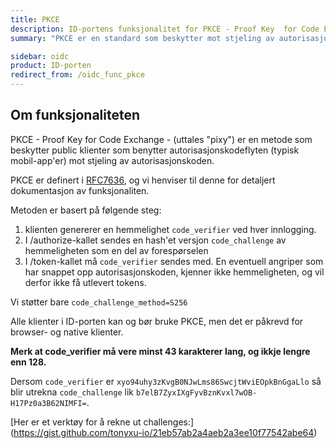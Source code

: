 ```yaml
---
title: PKCE
description: ID-portens funksjonalitet for PKCE - Proof Key  for Code Exchange
summary: "PKCE er en standard som beskytter mot stjeling av autorisasjonkoden, typisk ved bruk av mobil-app'er."

sidebar: oidc
product: ID-porten
redirect_from: /oidc_func_pkce
---
```


## Om funksjonaliteten

PKCE - Proof Key  for Code Exchange - (uttales "pixy") er en metode som beskytter public klienter som benytter autorisasjonskodeflyten (typisk mobil-app'er) mot stjeling av autorisasjonskoden.

PKCE er definert i [RFC7636](https://tools.ietf.org/html/rfc7636), og vi henviser til denne for detaljert dokumentasjon av funksjonaliten.

Metoden er basert på  følgende steg:

1. klienten genererer en hemmelighet `code_verifier` ved hver innlogging.  
2. I /authorize-kallet sendes en hash'et versjon `code_challenge` av hemmeligheten som en del av forespørselen
3. I /token-kallet må `code_verifier` sendes med. En eventuell angriper som har snappet opp autorisasjonskoden, kjenner ikke hemmeligheten, og vil derfor ikke få utlevert tokens.

Vi støtter bare `code_challenge_method=S256`

Alle klienter i ID-porten kan og bør bruke PKCE, men det er påkrevd for browser- og native klienter.

**Merk at code_verifier må vere minst 43 karakterer lang, og ikkje lengre enn 128.**

Dersom `code_verifier` er `xyo94uhy3zKvgB0NJwLms86SwcjtWviEOpkBnGgaLlo` så blir utrekna `code_challenge` lik `b7elB7ZyxIXgFyvBznKvxl7wOB-H17Pz0a3B62NIMFI=`.

[Her er et verktøy for å rekne ut challenges:] (https://gist.github.com/tonyxu-io/21eb57ab2a4aeb2a3ee10f77542abe64)
